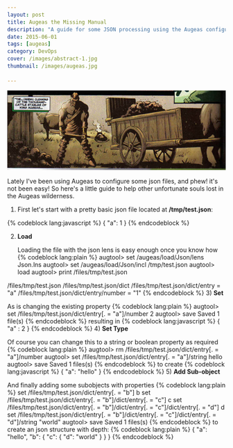 ```yaml
---
layout: post
title: Augeas the Missing Manual
description: "A guide for some JSON processing using the Augeas configuration tool"
date: 2015-06-01
tags: [augeas]
category: DevOps
cover: /images/abstract-1.jpg
thumbnail: /images/augeas.jpg

---
```


![](/images/augeas.jpg)

Lately I've been using Augeas to configure some json files, and phew! it's not been easy! So here's a little guide to help other unfortunate souls lost in the Augeas wilderness.

1) First let's start with a pretty basic json file located at <strong>/tmp/test.json</strong>:

{% codeblock lang:javascript %}
{ "a": 1 }
{% endcodeblock %}

2) <strong>Load</strong>

   Loading the file with the json lens is easy enough once you know how
{% codeblock lang:plain %}
augtool> set /augeas/load/Json/lens Json.lns
augtool> set /augeas/load/Json/incl /tmp/test.json
augtool> load
augtool> print /files/tmp/test.json

/files/tmp/test.json
/files/tmp/test.json/dict
/files/tmp/test.json/dict/entry = "a"
/files/tmp/test.json/dict/entry/number = "1"
{% endcodeblock %}
3) <strong>Set</strong>

   As is changing the existing property
{% codeblock lang:plain %}
augtool> set /files/tmp/test.json/dict/entry[. = "a"]/number 2
augtool> save
Saved 1 file(s)
{% endcodeblock %}
  resulting in
{% codeblock lang:javascript %}
{ "a" : 2 }
{% endcodeblock %}
4) <strong>Set Type</strong>

   Of course you can change this to a string or boolean property as required
{% codeblock lang:plain %}
augtool> rm /files/tmp/test.json/dict/entry[. = "a"]/number
augtool> set /files/tmp/test.json/dict/entry[. = "a"]/string hello
augtool> save
Saved 1 files(s)
{% endcodeblock %}
   to create
{% codeblock lang:javascript %}
{ "a": "hello" }
{% endcodeblock %}
5) <strong>Add Sub-object</strong>

   And finally adding some subobjects with properties
{% codeblock lang:plain %}
set /files/tmp/test.json/dict/entry[. = "b"] b
set /files/tmp/test.json/dict/entry[. = "b"]/dict/entry[. = "c"] c
set /files/tmp/test.json/dict/entry[. = "b"]/dict/entry[. = "c"]/dict/entry[. = "d"] d
set /files/tmp/test.json/dict/entry[. = "b"]/dict/entry[. = "c"]/dict/entry[. = "d"]/string "world"
augtool> save
Saved 1 files(s)
{% endcodeblock %}
   to create an json structure with depth:
{% codeblock lang:plain %}
{
    "a": "hello",
    "b": {
        "c": {
            "d": "world"
        }
    }
}
{% endcodeblock %}
